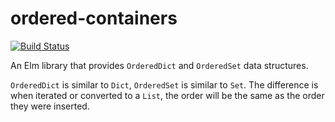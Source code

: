 # ordered-containers

[![Build Status](https://travis-ci.org/rnons/ordered-containers.svg?branch=master)](https://travis-ci.org/rnons/ordered-containers)

An Elm library that provides `OrderedDict` and `OrderedSet` data structures.

`OrderedDict` is similar to `Dict`, `OrderedSet` is similar to `Set`. The difference is when iterated or converted to a `List`, the order will be the same as the order they were inserted.

